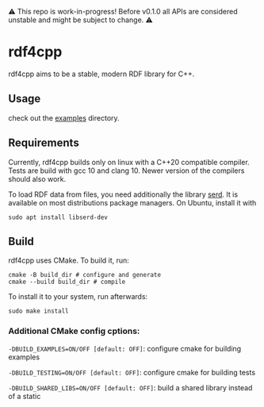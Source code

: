 ⚠️ This repo is work-in-progress! Before v0.1.0 all APIs are considered unstable and might be subject to change. ⚠️
# rdf4cpp

rdf4cpp aims to be a stable, modern RDF library for C++.

## Usage 
check out the [examples](./examples) directory. 

## Requirements

Currently, rdf4cpp builds only on linux with a C++20 compatible compiler. 
Tests are build with gcc 10 and clang 10. 
Newer version of the compilers should also work. 

To load RDF data from files, you need additionally the library [serd](https://drobilla.net/software/serd). 
It is available on most distributions package managers. 
On Ubuntu, install it with 
```shell
sudo apt install libserd-dev
```

## Build
rdf4cpp uses CMake. To build it, run: 
```shell
cmake -B build_dir # configure and generate
cmake --build build_dir # compile
```

To install it to your system, run afterwards:
```shell
sudo make install
```

### Additional CMake config cptions:

`-DBUILD_EXAMPLES=ON/OFF [default: OFF]`: configure cmake for building examples

`-DBUILD_TESTING=ON/OFF [default: OFF]`: configure cmake for building tests

`-DBUILD_SHARED_LIBS=ON/OFF [default: OFF]`: build a shared library instead of a static